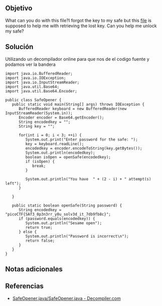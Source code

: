 ## Objetivo
What can you do with this file?I forgot the key to my safe but this [file](https://artifacts.picoctf.net/c/290/SafeOpener.class) is supposed to help me with retrieving the lost key. Can you help me unlock my safe?
## Solución
Utilizando un decompilador online para que nos de el codigo fuente y podamos ver la bandera
```
import java.io.BufferedReader;
import java.io.IOException;
import java.io.InputStreamReader;
import java.util.Base64;
import java.util.Base64.Encoder;

public class SafeOpener {
   public static void main(String[] args) throws IOException {
      BufferedReader keyboard = new BufferedReader(new InputStreamReader(System.in));
      Encoder encoder = Base64.getEncoder();
      String encodedkey = "";
      String key = "";

      for(int i = 0; i < 3; ++i) {
         System.out.print("Enter password for the safe: ");
         key = keyboard.readLine();
         encodedkey = encoder.encodeToString(key.getBytes());
         System.out.println(encodedkey);
         boolean isOpen = openSafe(encodedkey);
         if (isOpen) {
            break;
         }

         System.out.println("You have  " + (2 - i) + " attempt(s) left");
      }

   }

   public static boolean openSafe(String password) {
      String encodedkey = "picoCTF{SAf3_0p3n3rr_y0u_solv3d_it_7db9fb8c}";
      if (password.equals(encodedkey)) {
         System.out.println("Sesame open");
         return true;
      } else {
         System.out.println("Password is incorrect\n");
         return false;
      }
   }
}
```
## Notas adicionales

## Referencias
+ [SafeOpener.java/SafeOpener.java - Decompiler.com](https://www.decompiler.com/jar/6f39729fe2f54edbbc5d4779199e876e/SafeOpener.java)